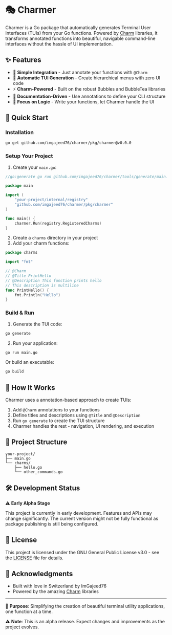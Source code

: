 # 🎭 Charmer

Charmer is a Go package that automatically generates Terminal User Interfaces (TUIs) from your Go functions. Powered by [Charm](https://github.com/charmbracelet) libraries, it transforms annotated functions into beautiful, navigable command-line interfaces without the hassle of UI implementation.

## ✨ Features

- 🎯 **Simple Integration** - Just annotate your functions with `@Charm`
- 🌳 **Automatic TUI Generation** - Create hierarchical menus with zero UI code
- ⚡ **Charm-Powered** - Built on the robust Bubbles and BubbleTea libraries
- 📝 **Documentation-Driven** - Use annotations to define your CLI structure
- 🚀 **Focus on Logic** - Write your functions, let Charmer handle the UI

## 🚀 Quick Start

### Installation

```bash
go get github.com/imgajeed76/charmer/pkg/charmer@v0.0.0
```

### Setup Your Project

1. Create your `main.go`:
```go
//go:generate go run github.com/imgajeed76/charmer/tools/generate/main.go

package main

import (
    "your-project/internal/registry"
    "github.com/imgajeed76/charmer/pkg/charmer"
)

func main() {
    charmer.Run(registry.RegisteredCharms)
}
```

2. Create a `charms` directory in your project
3. Add your charm functions:

```go
package charms

import "fmt"

// @Charm
// @Title PrintHello
// @Description This function prints hello
// This description is multiline
func PrintHello() {
    fmt.Println("Hello")
}
```

### Build & Run

1. Generate the TUI code:
```bash
go generate
```

2. Run your application:
```bash
go run main.go
```

Or build an executable:
```bash
go build
```

## 🎨 How It Works

Charmer uses a annotation-based approach to create TUIs:

1. Add `@Charm` annotations to your functions
2. Define titles and descriptions using `@Title` and `@Description`
3. Run `go generate` to create the TUI structure
4. Charmer handles the rest - navigation, UI rendering, and execution

## 📁 Project Structure

```
your-project/
├── main.go
└── charms/
    ├── hello.go
    └── other_commands.go
```

## 🛠️ Development Status

⚠️ **Early Alpha Stage**

This project is currently in early development. Features and APIs may change significantly. The current version might not be fully functional as package publishing is still being configured.

## 📝 License

This project is licensed under the GNU General Public License v3.0 - see the [LICENSE](LICENSE) file for details.

## 💖 Acknowledgments

- Built with love in Switzerland by ImGajeed76
- Powered by the amazing [Charm](https://github.com/charmbracelet) libraries

---

🌟 **Purpose**: Simplifying the creation of beautiful terminal utility applications, one function at a time.

⚠️ **Note**: This is an alpha release. Expect changes and improvements as the project evolves.